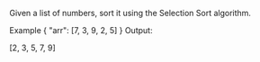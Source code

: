 Given a list of numbers, sort it using the Selection Sort algorithm.

Example
{
"arr": [7, 3, 9, 2, 5]
}
Output:

[2, 3, 5, 7, 9]
